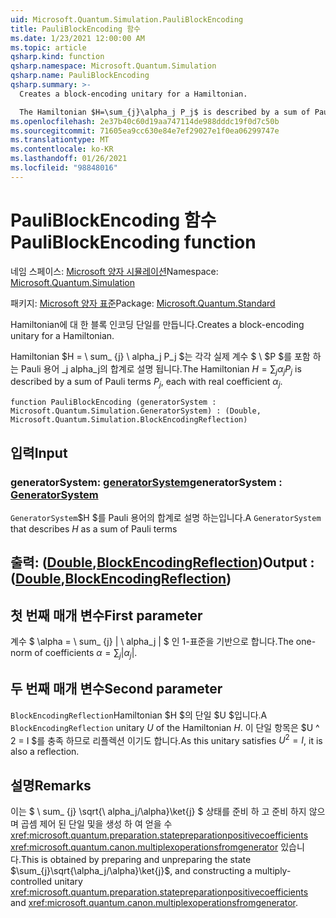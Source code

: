```yaml
---
uid: Microsoft.Quantum.Simulation.PauliBlockEncoding
title: PauliBlockEncoding 함수
ms.date: 1/23/2021 12:00:00 AM
ms.topic: article
qsharp.kind: function
qsharp.namespace: Microsoft.Quantum.Simulation
qsharp.name: PauliBlockEncoding
qsharp.summary: >-
  Creates a block-encoding unitary for a Hamiltonian.

  The Hamiltonian $H=\sum_{j}\alpha_j P_j$ is described by a sum of Pauli terms $P_j$, each with real coefficient $\alpha_j$.
ms.openlocfilehash: 2e37b40c60d19aa747114de988dddc19f0d7c50b
ms.sourcegitcommit: 71605ea9cc630e84e7ef29027e1f0ea06299747e
ms.translationtype: MT
ms.contentlocale: ko-KR
ms.lasthandoff: 01/26/2021
ms.locfileid: "98848016"
---
```

# <a name="pauliblockencoding-function"></a><span data-ttu-id="3c99c-102">PauliBlockEncoding 함수</span><span class="sxs-lookup"><span data-stu-id="3c99c-102">PauliBlockEncoding function</span></span>

<span data-ttu-id="3c99c-103">네임 스페이스: [Microsoft 양자 시뮬레이션](xref:Microsoft.Quantum.Simulation)</span><span class="sxs-lookup"><span data-stu-id="3c99c-103">Namespace: [Microsoft.Quantum.Simulation](xref:Microsoft.Quantum.Simulation)</span></span>

<span data-ttu-id="3c99c-104">패키지: [Microsoft 양자 표준](https://nuget.org/packages/Microsoft.Quantum.Standard)</span><span class="sxs-lookup"><span data-stu-id="3c99c-104">Package: [Microsoft.Quantum.Standard](https://nuget.org/packages/Microsoft.Quantum.Standard)</span></span>


<span data-ttu-id="3c99c-105">Hamiltonian에 대 한 블록 인코딩 단일를 만듭니다.</span><span class="sxs-lookup"><span data-stu-id="3c99c-105">Creates a block-encoding unitary for a Hamiltonian.</span></span>

<span data-ttu-id="3c99c-106">Hamiltonian $H = \ sum_ {j} \ alpha_j P_j $는 각각 실제 계수 $ \ $P $를 포함 하는 Pauli 용어 _j alpha_j의 합계로 설명 됩니다.</span><span class="sxs-lookup"><span data-stu-id="3c99c-106">The Hamiltonian $H=\sum_{j}\alpha_j P_j$ is described by a sum of Pauli terms $P_j$, each with real coefficient $\alpha_j$.</span></span>

```qsharp
function PauliBlockEncoding (generatorSystem : Microsoft.Quantum.Simulation.GeneratorSystem) : (Double, Microsoft.Quantum.Simulation.BlockEncodingReflection)
```


## <a name="input"></a><span data-ttu-id="3c99c-107">입력</span><span class="sxs-lookup"><span data-stu-id="3c99c-107">Input</span></span>

### <a name="generatorsystem--generatorsystem"></a><span data-ttu-id="3c99c-108">generatorSystem: [generatorSystem](xref:Microsoft.Quantum.Simulation.GeneratorSystem)</span><span class="sxs-lookup"><span data-stu-id="3c99c-108">generatorSystem : [GeneratorSystem](xref:Microsoft.Quantum.Simulation.GeneratorSystem)</span></span>

<span data-ttu-id="3c99c-109">`GeneratorSystem`$H $를 Pauli 용어의 합계로 설명 하는입니다.</span><span class="sxs-lookup"><span data-stu-id="3c99c-109">A `GeneratorSystem` that describes $H$ as a sum of Pauli terms</span></span>



## <a name="output--doubleblockencodingreflection"></a><span data-ttu-id="3c99c-110">출력: ([Double](xref:microsoft.quantum.lang-ref.double),[BlockEncodingReflection](xref:Microsoft.Quantum.Simulation.BlockEncodingReflection))</span><span class="sxs-lookup"><span data-stu-id="3c99c-110">Output : ([Double](xref:microsoft.quantum.lang-ref.double),[BlockEncodingReflection](xref:Microsoft.Quantum.Simulation.BlockEncodingReflection))</span></span>

## <a name="first-parameter"></a><span data-ttu-id="3c99c-111">첫 번째 매개 변수</span><span class="sxs-lookup"><span data-stu-id="3c99c-111">First parameter</span></span>

<span data-ttu-id="3c99c-112">계수 $ \alpha = \ sum_ {j} | \ alpha_j | $ 인 1-표준을 기반으로 합니다.</span><span class="sxs-lookup"><span data-stu-id="3c99c-112">The one-norm of coefficients $\alpha=\sum_{j}|\alpha_j|$.</span></span>

## <a name="second-parameter"></a><span data-ttu-id="3c99c-113">두 번째 매개 변수</span><span class="sxs-lookup"><span data-stu-id="3c99c-113">Second parameter</span></span>

<span data-ttu-id="3c99c-114">`BlockEncodingReflection`Hamiltonian $H $의 단일 $U $입니다.</span><span class="sxs-lookup"><span data-stu-id="3c99c-114">A `BlockEncodingReflection` unitary $U$ of the Hamiltonian $H$.</span></span> <span data-ttu-id="3c99c-115">이 단일 항목은 $U ^ 2 = I $를 충족 하므로 리플렉션 이기도 합니다.</span><span class="sxs-lookup"><span data-stu-id="3c99c-115">As this unitary satisfies $U^2 = I$, it is also a reflection.</span></span>

## <a name="remarks"></a><span data-ttu-id="3c99c-116">설명</span><span class="sxs-lookup"><span data-stu-id="3c99c-116">Remarks</span></span>

<span data-ttu-id="3c99c-117">이는 $ \ sum_ {j} \sqrt{\ alpha_j/\alpha}\ket{j} $ 상태를 준비 하 고 준비 하지 않으며 곱셈 제어 된 단일 및을 생성 하 여 얻을 수 <xref:microsoft.quantum.preparation.statepreparationpositivecoefficients> <xref:microsoft.quantum.canon.multiplexoperationsfromgenerator> 있습니다.</span><span class="sxs-lookup"><span data-stu-id="3c99c-117">This is obtained by preparing and unpreparing the state $\sum_{j}\sqrt{\alpha_j/\alpha}\ket{j}$, and constructing a multiply-controlled unitary <xref:microsoft.quantum.preparation.statepreparationpositivecoefficients> and <xref:microsoft.quantum.canon.multiplexoperationsfromgenerator>.</span></span>